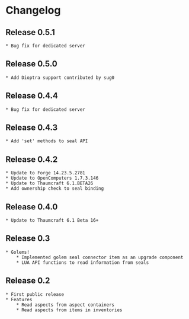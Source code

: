 # Changelog

## Release 0.5.1

	* Bug fix for dedicated server

## Release 0.5.0

	* Add Dioptra support contributed by sug0

## Release 0.4.4

    * Bug fix for dedicated server

## Release 0.4.3

    * Add 'set' methods to seal API

## Release 0.4.2

    * Update to Forge 14.23.5.2781
    * Update to OpenComputers 1.7.3.146
    * Update to Thaumcraft 6.1.BETA26
    * Add ownership check to seal binding

## Release 0.4.0

    * Update to Thaumcraft 6.1 Beta 16+

## Release 0.3

    * Golems!
        * Implemented golem seal connector item as an upgrade component
        * LUA API functions to read information from seals

## Release 0.2

    * First public release
    * Features
        * Read aspects from aspect containers
        * Read aspects from items in inventories